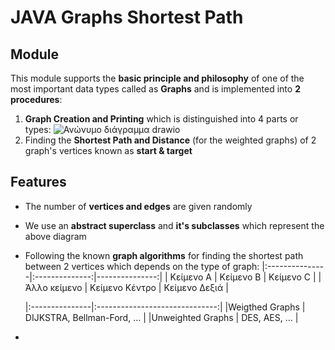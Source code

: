# JAVA Graphs Shortest Path
## Module
This module supports the **basic principle and philosophy** of one of the most important data types called as **Graphs** and is implemented into **2 procedures**:
1. **Graph Creation and Printing** which is distinguished into 4 parts or types:
![Ανώνυμο διάγραμμα drawio](https://github.com/user-attachments/assets/6dfdb800-5da4-4f84-8935-ee5d259fcca8)
2. Finding the **Shortest Path and Distance** (for the weighted graphs) of 2 graph's vertices known as **start & target**

## Features
- The number of **vertices and edges** are given randomly
- We use an **abstract superclass** and **it's subclasses** which represent the above diagram
- Following the known **graph algorithms** for finding the shortest path between 2 vertices which depends on the type of graph:
|:---------------|:--------------:|---------------:|
| Κείμενο A      | Κείμενο B      | Κείμενο C      |
| Άλλο κείμενο   | Κείμενο Κέντρο | Κείμενο Δεξιά  |

  |:---------------|:------------------------------:|
  |Weigthed Graphs   | DIJKSTRA, Bellman-Ford, ...  |
  |Unweighted Graphs | DES, AES, ...                | 
-  
